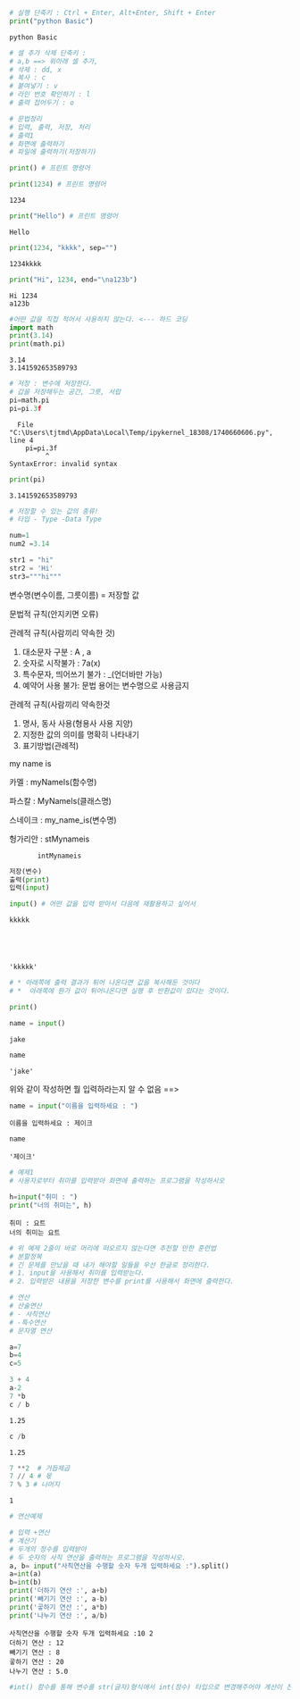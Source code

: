 ```python
# 실행 단축키 : Ctrl + Enter, Alt+Enter, Shift + Enter
print("python Basic")
```

    python Basic
    


```python
# 셀 추가 삭제 단축키 : 
# a,b ==> 위아래 셀 추가, 
# 삭제 : dd, x
# 복사 : c
# 붙여넣기 : v
# 라인 번호 확인하기 : l
# 출력 접어두기 : o

```


```python
# 문법정리
# 입력, 출력, 저장, 처리
# 출력1
# 화면에 출력하기
# 파일에 출력하기(저장하기)

```


```python
print() # 프린트 명령어
```

    
    


```python
print(1234) # 프린트 명령어
```

    1234
    


```python
print("Hello") # 프린트 명령어
```

    Hello
    


```python
print(1234, "kkkk", sep="")
```

    1234kkkk
    


```python
print("Hi", 1234, end="\na123b")
```

    Hi 1234
    a123b


```python
#어떤 값을 직접 적어서 사용하지 않는다. <--- 하드 코딩
import math
print(3.14)
print(math.pi)
```

    3.14
    3.141592653589793
    


```python
# 저장 : 변수에 저장한다.
# 갑을 저장해두는 공간, 그릇, 서랍
pi=math.pi
pi=pi.3f
```


      File "C:\Users\tjtmd\AppData\Local\Temp/ipykernel_18308/1740660606.py", line 4
        pi=pi.3f
             ^
    SyntaxError: invalid syntax
    



```python
print(pi)
```

    3.141592653589793
    


```python
# 저장할 수 있는 값의 종류!
# 타입 - Type -Data Type
```


```python
num=1
num2 =3.14
```


```python
str1 = "hi"
str2 = 'Hi'
str3="""hi"""
```

변수명(변수이름, 그릇이름) = 저장할 값

문법적 규칙(안지키면 오류)

관례적 규칙(사람끼리 약속한 것)

1. 대소문자 구분 : A , a
2. 숫자로 시작불가 : 7a(x)
3. 특수문자, 띄어쓰기 불가 : _(언더바만 가능)
4. 예약어 사용 불가: 문법 용어는 변수명으로 사용금지


관례적 규칙(사람끼리 약속한것
1. 명사, 동사 사용(형용사 사용 지양)
2. 지정한 값의 의미를 명확히 나타내기
3. 표기방법(관례적)


my name is

카멜 : myNameIs(함수명)

파스칼 : MyNameIs(클래스명)

스네이크 : my_name_is(변수명)

헝가리안 : stMynameis

           intMynameis
           



```python
저장(변수)
출력(print)
입력(input)
```


```python
input() # 어떤 값을 입력 받아서 다음에 재활용하고 싶어서
```

    kkkkk
    




    'kkkkk'




```python
# * 아래쪽에 출력 결과가 튀어 나온다면 값을 복사해둔 것이다 
# *  아래쪽에 뭔가 값이 튀어나온다면 실행 후 반환값이 있다는 것이다.
```


```python
print()
```

    
    


```python
name = input()
```

    jake
    


```python
name
```




    'jake'



위와 같이 작성하면 뭘 입력하라는지 알 수 없음 
==>


```python
name = input("이름을 입력하세요 : ")
```

    이름을 입력하세요 : 제이크
    


```python
name
```




    '제이크'




```python
# 예제1 
# 사용자로부터 취미를 입력받아 화면에 출력하는 프로그램을 작성하시오
```


```python
h=input("취미 : ")
print("너의 취미는", h)
```

    취미 : 요트
    너의 취미는 요트
    


```python
# 위 예제 2줄이 바로 머리에 떠오르지 않는다면 추천할 만한 훈련법
# 분할정복
# 긴 문제를 만났을 때 내가 해야할 일들을 우선 한글로 정리한다.
# 1. input을 사용해서 취미를 입력받는다.
# 2. 입력받은 내용을 저장한 변수를 print를 사용해서 화면에 출력한다.


```


```python
# 연산
# 산술연산
# - 사칙연산
# -특수연산
# 문자열 연산
```


```python
a=7
b=4
c=5
```


```python
3 + 4
a-2
7 *b
c / b
```




    1.25




```python
c /b
```




    1.25




```python
7 **2  # 거듭제곱
7 // 4 # 몫
7 % 3 # 나머지
```




    1




```python
# 연산예제
```


```python
# 입력 +연산
# 계산기
# 두개의 정수를 입력받아
# 두 숫자의 사칙 연산을 출력하는 프로그램을 작성하시오.
a, b= input("사칙연산을 수행할 숫자 두개 입력하세요 :").split()
a=int(a)
b=int(b)
print('더하기 연산 :', a+b)
print('빼기기 연산 :', a-b)
print('곻하기 연산 :', a*b)
print('나누기 연산 :', a/b)
```

    사칙연산을 수행할 숫자 두개 입력하세요 :10 2
    더하기 연산 : 12
    빼기기 연산 : 8
    곻하기 연산 : 20
    나누기 연산 : 5.0
    


```python
#int() 함수를 통해 변수를 str(글자)형식에서 int(정수) 타입으로 변경해주어야 계산이 진행됨
```

